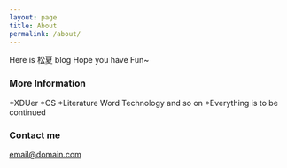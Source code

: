 ```yaml
---
layout: page
title: About
permalink: /about/
---
```


Here is 松夏 blog
  Hope you have Fun~

### More Information

*XDUer
*CS
*Literature Word Technology and so on
*Everything is to be continued

### Contact me

[email@domain.com](mailto:email@domain.com)
